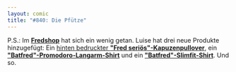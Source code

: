```yaml
---
layout: comic
title: "#840: Die Pfütze"
---
```

 
P.S.: Im <a href="http://125913.spreadshirt.net/-/-/Shop/"><strong>Fredshop</strong></a> hat sich ein wenig getan. 
Luise hat drei neue Produkte hinzugefügt:
Ein <a href="http://125913.spreadshirt.net/de/DE/Shop/Article/Index/article/Fred-serioes-hinten-bedruckt-6064096">hinten bedruckter <strong>"Fred seriös"-Kapuzenpullover</strong></a>, ein <a href="http://125913.spreadshirt.net/de/DE/Shop/Article/Index/article/Batfred-6064121"><strong>"Batfred"-Promodoro-Langarm-Shirt</strong></a> und ein <a href="http://125913.spreadshirt.net/de/DE/Shop/Article/Index/article/Batfred-6064133"><strong>"Batfred"-Slimfit-Shirt</strong></a>.
Und so.

